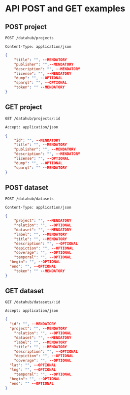 # API POST and GET examples

## POST project

`POST /datahub/projects`

`Content-Type: application/json`

```json
{
	"title": "", --MENDATORY
	"publisher": "",--MENDATORY
	"description": "", --MENDATORY
	"license": "", --MENDATORY
	"dump": "", --OPTIONAL
	"sparql": "", --OPTIONAL
	"token": "" --MENDATORY
}
```

## GET project

`GET /datahub/projects/:id`

`Accept: application/json`

```json
{
	"id": "", --MENDATORY
	"title": "", --MENDATORY
	"publisher": "", --MENDATORY
	"description": "", --MENDATORY
	"license": "", --OPTIONAL
	"dump": "", --OPTIONAL
	"sparql": "" --MENDATORY
}
```

## POST dataset

`POST /datahub/datasets`

`Content-Type: application/json`

```json
{
	"project": "", --MENDATORY
	"relation": "", --OPTIONAL
	"dataset": "", --MENDATORY
	"label": "", --MENDATORY
	"title": "", --MENDATORY
	"description": "", --OPTIONAL
	"depiction": "", --OPTIONAL
	"coverage": "", --OPTIONAL
	"temporal": "", --OPTIONAL
  "begin": "", --OPTIONAL
  "end": "", --OPTIONAL
	"token": "" --MENDATORY
}
```

## GET dataset

`GET /datahub/datasets/:id`

`Accept: application/json`

```json
{
  "id": "", --MENDATORY
  "project": "", --MENDATORY
	"relation": "", --OPTIONAL
	"dataset": "", --MENDATORY
	"label": "", --MENDATORY
	"title": "", --MENDATORY
	"description": "", --OPTIONAL
	"depiction": "", --OPTIONAL
	"coverage": "", --OPTIONAL
  "lat": "", --OPTIONAL
  "lng": "", --OPTIONAL
	"temporal": "", --OPTIONAL
  "begin": "", --OPTIONAL
  "end": "" --OPTIONAL
}
```
